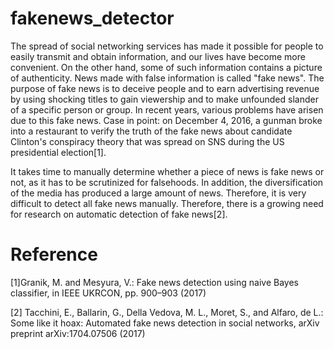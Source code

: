# fakenews_detector

The spread of social networking services has made it possible for people to easily transmit and obtain information, and our lives have become more convenient. On the other hand, some of such information contains a picture of authenticity. News made with false information is called "fake news". The purpose of fake news is to deceive people and to earn advertising revenue by using shocking titles to gain viewership and to make unfounded slander of a specific person or group. In recent years, various problems have arisen due to this fake news. Case in point: on December 4, 2016, a gunman broke into a restaurant to verify the truth of the fake news about candidate Clinton's conspiracy theory that was spread on SNS during the US presidential election[1].

It takes time to manually determine whether a piece of news is fake news or not, as it has to be scrutinized for falsehoods. In addition, the diversification of the media has produced a large amount of news. Therefore, it is very difficult to detect all fake news manually. Therefore, there is a growing need for research on automatic detection of fake news[2].

# Reference
[1]Granik, M. and Mesyura, V.: Fake news detection using naive Bayes classifier, in IEEE UKRCON, pp. 900–903 (2017)

[2] Tacchini, E., Ballarin, G., Della Vedova, M. L., Moret, S., and Alfaro, de L.: Some like it hoax: Automated fake news detection in social networks, arXiv preprint arXiv:1704.07506 (2017)
